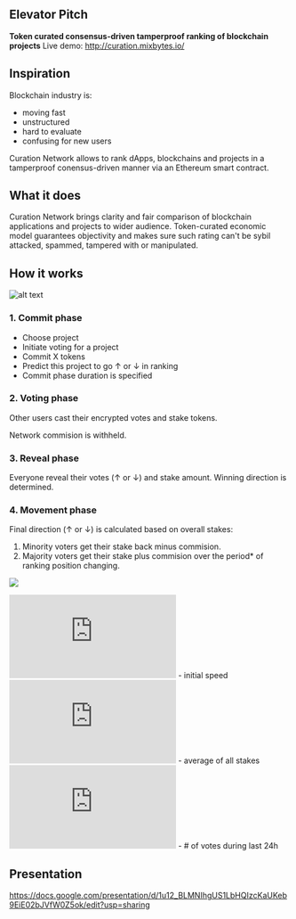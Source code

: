 Elevator Pitch
--------------
**Token curated consensus-driven tamperproof ranking of blockchain projects**
Live demo: http://curation.mixbytes.io/

## Inspiration
Blockchain industry is:
- moving fast
- unstructured
- hard to evaluate
- confusing for new users

Curation Network allows to rank dApps, blockchains and projects in a tamperproof conensus-driven manner via an Ethereum smart contract.

## What it does
Curation Network brings clarity and fair comparison of blockchain applications and projects to wider audience. 
Token-curated economic model guarantees objectivity and makes sure such rating can't be sybil attacked, spammed, tampered with or manipulated.

## How it works

![alt text](https://i.imgur.com/jOtRiyI.png "Process")

### 1. Commit phase

- Choose project
- Initiate voting for a project
- Commit X tokens 
- Predict this project to go ↑ or ↓ in ranking
- Commit phase duration is specified

### 2. Voting phase

Other users cast their encrypted votes and stake tokens.

Network commision is withheld.

### 3. Reveal phase

Everyone reveal their votes (↑ or ↓) and stake amount. 
Winning direction is determined.

### 4. Movement phase

Final direction (↑ or ↓) is calculated based on overall stakes:
1. Minority voters get their stake back minus commision.
2. Majority voters get their stake plus commision over the period* of ranking position changing.

![](https://latex.codecogs.com/svg.latex?E=E_0+atan(\frac{T_{min}*count_v}{avg\(S_i\)})*\frac{avg(S_i)}{T_{min}})

![](https://latex.codecogs.com/svg.latex?E_0) - initial speed
![](https://latex.codecogs.com/svg.latex?avg(S_i)) - average of all stakes
![](https://latex.codecogs.com/svg.latex?count_v) - # of votes during last 24h

## Presentation

https://docs.google.com/presentation/d/1u12_BLMNIhgUS1LbHQIzcKaUKeb9EiE02bJVfW0Z5ok/edit?usp=sharing
